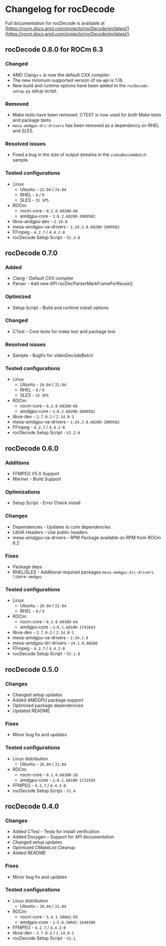 # Changelog for rocDecode

Full documentation for rocDecode is available at [https://rocm.docs.amd.com/projects/rocDecode/en/latest/](https://rocm.docs.amd.com/projects/rocDecode/en/latest/)

## rocDecode 0.8.0 for ROCm 6.3

### Changed

* AMD Clang++ is now the default CXX compiler.
* The new minimum supported version of va-api is 1.16.
* New build and runtime options have been added to the `rocDecode-setup.py` setup script.

### Removed

* Make tests have been removed. CTEST is now used for both Make tests and package tests.
* `mesa-amdgpu-dri-drivers` has been removed as a dependency on RHEL and SLES.

### Resolved issues

* Fixed a bug in the size of output streams in the `videoDecodeBatch` sample.

### Tested configurations

* Linux
  * Ubuntu - `22.04` / `24.04`
  * RHEL - `8` / `9`
  * SLES - `15 SP5`
* ROCm:
  * rocm-core - `6.2.0.60200-66`
  * amdgpu-core - `1:6.2.60200-2009582`
* libva-andgpu-dev - `2.16.0`
* mesa-amdgpu-va-drivers - `1:24.2.0.60200-2009582`
* FFmpeg - `4.2.7` / `4.4.2-0`
* rocDecode Setup Script - `V2.3.0`

## rocDecode 0.7.0

### Added

* Clang - Default CXX compiler
* Parser - Add new API rocDecParserMarkFrameForReuse()

### Optimized

* Setup Script - Build and runtime install options

### Changed

* CTest - Core tests for make test and package test

### Resolved issues

* Sample - Bugfix for videoDecodeBatch

### Tested configurations

* Linux
  * Ubuntu - `20.04` / `22.04`
  * RHEL - `8` / `9`
  * SLES - `15 SP5`
* ROCm:
  * rocm-core - `6.2.0.60200-66`
  * amdgpu-core - `1:6.2.60200-2009582`
* libva-dev - `2.7.0-2` / `2.14.0-1`
* mesa-amdgpu-va-drivers - `1:24.2.0.60200-2009582`
* FFmpeg - `4.2.7` / `4.4.2-0`
* rocDecode Setup Script - `V2.2.0`


## rocDecode 0.6.0

### Additions

* FFMPEG V5.X Support
* Mariner - Build Support

### Optimizations

* Setup Script - Error Check install

### Changes

* Dependencies - Updates to core dependencies
* LibVA Headers - Use public headers
* mesa-amdgpu-va-drivers - RPM Package available on RPM from ROCm 6.2

### Fixes

* Package deps
* RHEL/SLES - Additional required packages `mesa-amdgpu-dri-drivers libdrm-amdgpu`

### Tested configurations

* Linux
  * Ubuntu - `20.04` / `22.04`
  * RHEL - `8` / `9`
* ROCm:
  * rocm-core - `6.1.0.60100-64`
  * amdgpu-core - `1:6.1.60100-1741643`
* libva-dev - `2.7.0-2` / `2.14.0-1`
* mesa-amdgpu-va-drivers - `1:24.1.0`
* mesa-amdgpu-dri-drivers - `24.1.0.60200`
* FFmpeg - `4.2.7` / `4.4.2-0`
* rocDecode Setup Script - `V2.1.0`

## rocDecode 0.5.0

### Changes

* Changed setup updates
* Added AMDGPU package support
* Optimized package dependencies
* Updated README

### Fixes

* Minor bug fix and updates

### Tested configurations

* Linux distribution
  * Ubuntu - `20.04` / `22.04`
* ROCm:
  * rocm-core - `6.1.0.60100-28`
  * amdgpu-core - `1:6.1.60100-1731559`
* FFMPEG - `4.2.7` / `4.4.2-0`
* rocDecode Setup Script - `V1.4`

## rocDecode 0.4.0

### Changes

* Added CTest - Tests for install verification
* Added Doxygen - Support for API documentation
* Changed setup updates
* Optimized CMakeList Cleanup
* Added README

### Fixes

* Minor bug fix and updates

### Tested configurations

* Linux distribution
  * Ubuntu - `20.04` / `22.04`
* ROCm:
  * rocm-core - `5.6.1.50601-93`
  * amdgpu-core - `1:5.6.50601-1649308`
* FFMPEG - `4.2.7` / `4.4.2-0`
* libva-dev - `2.7.0-2` / `2.14.0-1`
* rocDecode Setup Script - `V1.1`
